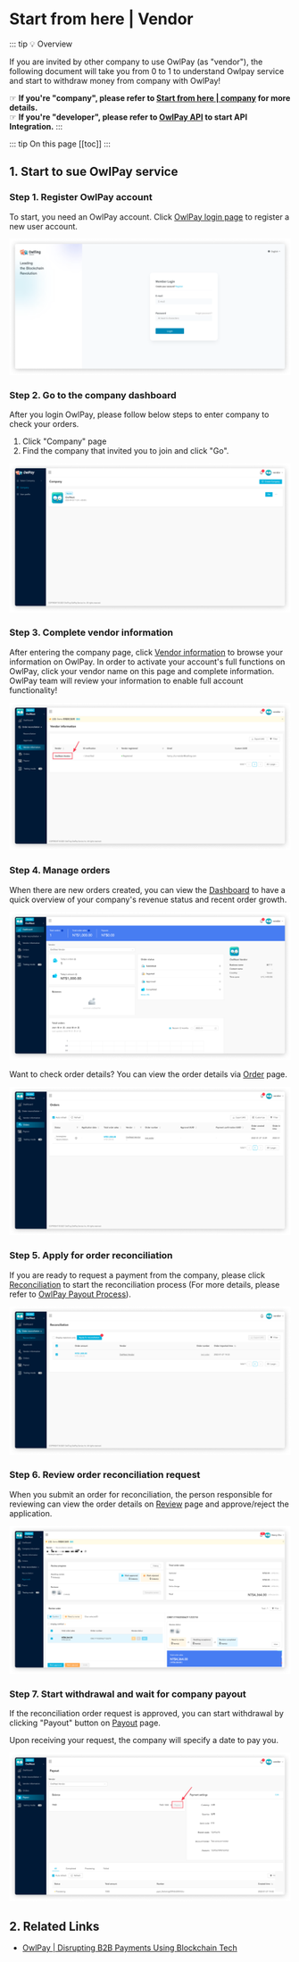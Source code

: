 # Start from here | Vendor

::: tip 💡 Overview

If you are invited by other company to use OwlPay (as "vendor"), the following document will take you from 0 to 1 to understand Owlpay service and start to withdraw money from company with OwlPay!

☞ **If you're "company", please refer to [Start from here | company](README.md) for more details.** <br>
☞ **If you're "developer", please refer to [OwlPay API](../owlpay-api/README.md) to start API Integration.**
:::

::: tip On this page
[[toc]]
:::

## 1. Start to sue OwlPay service

### Step 1. Register OwlPay account

To start, you need an OwlPay account. Click [OwlPay login page](https://dashboard.owlpay.com/login) to register a new user account.

![1](./images/vendor/1.png)

### Step 2. Go to the company dashboard

After you login OwlPay, please follow below steps to enter company to check your orders.
1. Click "Company" page
2. Find the company that invited you to join and click "Go".

![2](./images/vendor/2.png)

### Step 3. Complete vendor information

After entering the company page, click [Vendor information](../page-introduction/vendor-information.md) to browse your information on OwlPay. In order to activate your account's full functions on OwlPay, click your vendor name on this page and complete information. OwlPay team will review your information to enable full account functionality!

![3](./images/vendor/3.png)

### Step 4. Manage orders

When there are new orders created, you can view the [Dashboard](../page-introduction/dashboard.md) to have a quick overview of your company's revenue status and recent order growth.

![4](./images/vendor/4.png)

Want to check order details? You can view the order details via [Order](../page-introduction/order.md) page.

![5](./images/vendor/5.png)

### Step 5. Apply for order reconciliation

If you are ready to request a payment from the company, please click [Reconciliation](../page-introduction/reconciliation.md) to start the reconciliation process (For more details, please refer to [OwlPay Payout Process](./../term-definition/owlpay-payout-flow.md)).

![6](./images/vendor/6.png)

### Step 6. Review order reconciliation request

When you submit an order for reconciliation, the person responsible for reviewing can view the order details on [Review](../page-introduction/review.md) page and approve/reject the application.

![7](./images/vendor/7.png)

### Step 7. Start withdrawal and wait for company payout

If the reconciliation order request is approved, you can start withdrawal by clicking "Payout" button on [Payout](../page-introduction/payout.md) page.

Upon receiving your request, the company will specify a date to pay you.

![8](./images/vendor/8.png)

## 2. Related Links

- [OwlPay | Disrupting B2B Payments Using Blockchain Tech](https://owlpay.com/?lang=en)
